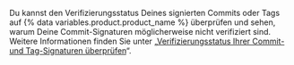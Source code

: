 Du kannst den Verifizierungsstatus Deines signierten Commits oder Tags auf {% data variables.product.product_name %} überprüfen und sehen, warum Deine Commit-Signaturen möglicherweise nicht verifiziert sind. Weitere Informationen finden Sie unter „[Verifizierungsstatus Ihrer Commit- und Tag-Signaturen überprüfen](/articles/checking-your-commit-and-tag-signature-verification-status)“.
